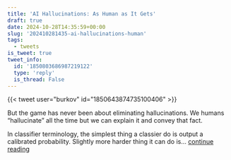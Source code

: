 ```yaml
---
title: 'AI Hallucinations: As Human as It Gets'
draft: true
date: 2024-10-28T14:35:59+00:00
slug: '202410281435-ai-hallucinations-human'
tags:
  - tweets
is_tweet: true
tweet_info:
  id: '1850803686987219122'
  type: 'reply'
  is_thread: False
---
```




{{< tweet user="burkov" id="1850643874735100406" >}}

But the game has never been about eliminating hallucinations. We humans “hallucinate” all the time but we can explain it and convey that fact.

In classifier terminology, the simplest thing a classier do is output a calibrated probability. Slightly more harder thing it can do is… [continue reading](https://x.com/sytelus/status/1850803686987219122)
